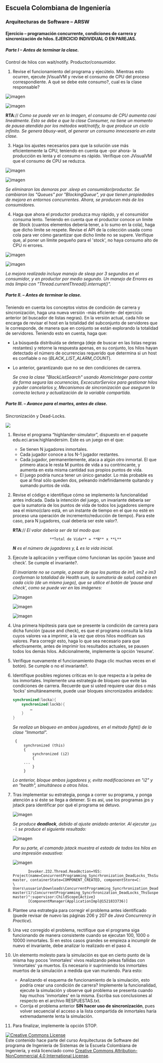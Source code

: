 	
## Escuela Colombiana de Ingeniería
### Arquitecturas de Software – ARSW


#### Ejercicio – programación concurrente, condiciones de carrera y sincronización de hilos. EJERCICIO INDIVIDUAL O EN PAREJAS.

##### Parte I – Antes de terminar la clase.

Control de hilos con wait/notify. Productor/consumidor.

1. Revise el funcionamiento del programa y ejecútelo. Mientras esto ocurren, ejecute jVisualVM y revise el consumo de CPU del proceso correspondiente. A qué se debe este consumo?, cual es la clase responsable?

![imagen](https://github.com/user-attachments/assets/e012626c-35f7-48f7-a4cb-19a9129eb89f)

![imagen](https://github.com/user-attachments/assets/26ebec04-8311-48b3-8671-6cecdb357e42)


   **RTA**:// _Como se puede ver en la imagen, el consumo de CPU aumenta casi linealmente. Esto se debe a que la clase Consumer, no tiene un momento de pausa atendido por los métodos wait/notify, lo que produce un ciclo 	infinito. Se genera bbusy-wait, al generar un consumo innecesario en esta clase._
   
3. Haga los ajustes necesarios para que la solución use más eficientemente la CPU, teniendo en cuenta que -por ahora- la producción es lenta y el consumo es rápido. Verifique con JVisualVM que el consumo de CPU se reduzca.

![imagen](https://github.com/user-attachments/assets/f629eef7-66cf-4dae-ada7-61dcf5efc177)

![imagen](https://github.com/user-attachments/assets/038a5f5f-84f0-4f82-b04b-627a8797b407)

_Se eliminaron las demoras por .sleep en consumidor/productor. Se cambiaron las "Queues" por "BlockingQueue", ya que tienen propiedades de mejora en entornos concurrentes. Ahora, se producen más de los consumidores._
   
4. Haga que ahora el productor produzca muy rápido, y el consumidor consuma lento. Teniendo en cuenta que el productor conoce un límite de Stock (cuantos elementos debería tener, a lo sumo en la cola), haga que dicho límite se respete. Revise el API de la colección usada como cola para ver cómo garantizar que dicho límite no se supere. Verifique que, al poner un límite pequeño para el 'stock', no haya consumo alto de CPU ni errores.

![imagen](https://github.com/user-attachments/assets/c5c7b769-7ef6-4a12-8755-512572360cb2)

![imagen](https://github.com/user-attachments/assets/2f4b83a8-47a6-426a-92d0-bf1bdd862dc1)

_La mejora realizada incluye manejo de sleep por 3 segundos en el consumidor, y en productor por medio segundo. Un manejo de Errores es más limpio con "Thread.currentThread().interrupt()"._



##### Parte II. – Antes de terminar la clase.

Teniendo en cuenta los conceptos vistos de condición de carrera y sincronización, haga una nueva versión -más eficiente- del ejercicio anterior (el buscador de listas negras). En la versión actual, cada hilo se encarga de revisar el host en la totalidad del subconjunto de servidores que le corresponde, de manera que en conjunto se están explorando la totalidad de servidores. Teniendo esto en cuenta, haga que:

- La búsqueda distribuida se detenga (deje de buscar en las listas negras restantes) y retorne la respuesta apenas, en su conjunto, los hilos hayan detectado el número de ocurrencias requerido que determina si un host es confiable o no (_BLACK_LIST_ALARM_COUNT_).
- Lo anterior, garantizando que no se den condiciones de carrera.

  _Se crea la clase "BlackListSearch" usando AtomicInteger  para contar de forma segura las ocurrencias, ExcecutorService para gestionar hilos y poder cancelarlos y, Mecanismos de sincronización que aseguran la correcta lectura y actualización de la variable compartida._

##### Parte III. – Avance para el martes, antes de clase.

Sincronización y Dead-Locks.

![](http://files.explosm.net/comics/Matt/Bummed-forever.png)

1. Revise el programa “highlander-simulator”, dispuesto en el paquete edu.eci.arsw.highlandersim. Este es un juego en el que:

	* Se tienen N jugadores inmortales.
	* Cada jugador conoce a los N-1 jugador restantes.
	* Cada jugador, permanentemente, ataca a algún otro inmortal. El que primero ataca le resta M puntos de vida a su contrincante, y aumenta en esta misma cantidad sus propios puntos de vida.
	* El juego podría nunca tener un único ganador. Lo más probable es que al final sólo queden dos, peleando indefinidamente quitando y sumando puntos de vida.

2. Revise el código e identifique cómo se implemento la funcionalidad antes indicada. Dada la intención del juego, un invariante debería ser que la sumatoria de los puntos de vida de todos los jugadores siempre sea el mismo(claro está, en un instante de tiempo en el que no esté en proceso una operación de incremento/reducción de tiempo). Para este caso, para N jugadores, cual debería ser este valor?.

   **RTA**:// _El valor debería ser de tal modo que:_

   						**Total de Vida** = **N** x **L**

   _**N** es el número de jugadores y, **L** es la vida inicial._

4. Ejecute la aplicación y verifique cómo funcionan las opción ‘pause and check’. Se cumple el invariante?.

   _El invariante no se cumple, a pesar de que los puntos de im1, im2 e im3 conforman la totalidad de Health sum, la sumatoria de salud cambia en cada ciclo (de un mismo juego), que se utilice el botón de 'pause and 	check', como se puede ver en las imágenes:_

   ![imagen](https://github.com/user-attachments/assets/e93c8892-ac2a-4924-8637-5ad2a2bbbb51)

   ![imagen](https://github.com/user-attachments/assets/0912af2b-fd56-41b0-b15a-a8f7f54fbbb5)

   ![imagen](https://github.com/user-attachments/assets/596be981-69c8-466f-b570-324db85af543)

	


6. Una primera hipótesis para que se presente la condición de carrera para dicha función (pause and check), es que el programa consulta la lista cuyos valores va a imprimir, a la vez que otros hilos modifican sus valores. Para corregir esto, haga lo que sea necesario para que efectivamente, antes de imprimir los resultados actuales, se pausen todos los demás hilos. Adicionalmente, implemente la opción ‘resume’.

7. Verifique nuevamente el funcionamiento (haga clic muchas veces en el botón). Se cumple o no el invariante?.

8. Identifique posibles regiones críticas en lo que respecta a la pelea de los inmortales. Implemente una estrategia de bloqueo que evite las condiciones de carrera. Recuerde que si usted requiere usar dos o más ‘locks’ simultáneamente, puede usar bloques sincronizados anidados:

	```java
	synchronized(locka){
		synchronized(lockb){
			…
		}
	}
	```

 	_Se realiza un bloqueo en ambos jugadores, en el método fight() de la clase "Immortal"._

   ```public void fight(Immortal i2)
    {
        synchronized (this)
        {
            synchronized (i2)
            {
   		...
            }
        }
	```

	_Lo anterior, bloque ambos jugadores y, evita modificaciones en "i2" y en "health", simultáneos a otros hilos._

10. Tras implementar su estrategia, ponga a correr su programa, y ponga atención a si éste se llega a detener. Si es así, use los programas jps y jstack para identificar por qué el programa se detuvo.

    ![imagen](https://github.com/user-attachments/assets/7855fd32-1e42-4cdb-86a5-9fde9e65d575)

    _Se produce **deadlock**, debido al ajuste anidado anterior. Al ejecutar ```jps -l``` se produce el siguiente resultado:_

	![imagen](https://github.com/user-attachments/assets/889eed87-d771-443a-ac01-099848ebebeb)

	_Por su parte, el comando jstack muestra el estado de todos los hilos en una impresión exaustiva:_

	![imagen](https://github.com/user-attachments/assets/c5df26da-59c9-452f-b6e3-a938934d9eee)

	```
           Invoker.232.Thread.ReadAction=YES: Project(name=ConcurrentProgramming_Syncrhronization_DeadLocks_ThsSuspension-master, containerState=COMPONENT_CREATED, componentStore=C:			    		 \                Users\usuario\Downloads\ConcurrentProgramming_Syncrhronization_DeadLocks_ThsSuspension-master(1)\ConcurrentProgramming_Syncrhronization_DeadLocks_ThsSuspension-master)":supervisor:ChildScope{Active}
           [ComponentManager(ApplicationImpl@1521833736)]
 	```

12. Plantee una estrategia para corregir el problema antes identificado (puede revisar de nuevo las páginas 206 y 207 de _Java Concurrency in Practice_).

13. Una vez corregido el problema, rectifique que el programa siga funcionando de manera consistente cuando se ejecutan 100, 1000 o 10000 inmortales. Si en estos casos grandes se empieza a incumplir de nuevo el invariante, debe analizar lo realizado en el paso 4.

14. Un elemento molesto para la simulación es que en cierto punto de la misma hay pocos 'inmortales' vivos realizando peleas fallidas con 'inmortales' ya muertos. Es necesario ir suprimiendo los inmortales muertos de la simulación a medida que van muriendo. Para esto:
	* Analizando el esquema de funcionamiento de la simulación, esto podría crear una condición de carrera? Implemente la funcionalidad, ejecute la simulación y observe qué problema se presenta cuando hay muchos 'inmortales' en la misma. Escriba sus conclusiones al respecto en el archivo RESPUESTAS.txt.
	* Corrija el problema anterior __SIN hacer uso de sincronización__, pues volver secuencial el acceso a la lista compartida de inmortales haría extremadamente lenta la simulación.

15. Para finalizar, implemente la opción STOP.

<!--
### Criterios de evaluación

1. Parte I.
	* Funcional: La simulación de producción/consumidor se ejecuta eficientemente (sin esperas activas).

2. Parte II. (Retomando el laboratorio 1)
	* Se modificó el ejercicio anterior para que los hilos llevaran conjuntamente (compartido) el número de ocurrencias encontradas, y se finalizaran y retornaran el valor en cuanto dicho número de ocurrencias fuera el esperado.
	* Se garantiza que no se den condiciones de carrera modificando el acceso concurrente al valor compartido (número de ocurrencias).


2. Parte III.
	* Diseño:
		- Coordinación de hilos:
			* Para pausar la pelea, se debe lograr que el hilo principal induzca a los otros a que se suspendan a sí mismos. Se debe también tener en cuenta que sólo se debe mostrar la sumatoria de los puntos de vida cuando se asegure que todos los hilos han sido suspendidos.
			* Si para lo anterior se recorre a todo el conjunto de hilos para ver su estado, se evalúa como R, por ser muy ineficiente.
			* Si para lo anterior los hilos manipulan un contador concurrentemente, pero lo hacen sin tener en cuenta que el incremento de un contador no es una operación atómica -es decir, que puede causar una condición de carrera- , se evalúa como R. En este caso se debería sincronizar el acceso, o usar tipos atómicos como AtomicInteger).

		- Consistencia ante la concurrencia
			* Para garantizar la consistencia en la pelea entre dos inmortales, se debe sincronizar el acceso a cualquier otra pelea que involucre a uno, al otro, o a los dos simultáneamente:
			* En los bloques anidados de sincronización requeridos para lo anterior, se debe garantizar que si los mismos locks son usados en dos peleas simultánemante, éstos será usados en el mismo orden para evitar deadlocks.
			* En caso de sincronizar el acceso a la pelea con un LOCK común, se evaluará como M, pues esto hace secuencial todas las peleas.
			* La lista de inmortales debe reducirse en la medida que éstos mueran, pero esta operación debe realizarse SIN sincronización, sino haciendo uso de una colección concurrente (no bloqueante).

	

	* Funcionalidad:
		* Se cumple con el invariante al usar la aplicación con 10, 100 o 1000 hilos.
		* La aplicación puede reanudar y finalizar(stop) su ejecución.
		
		-->

<a rel="license" href="http://creativecommons.org/licenses/by-nc/4.0/"><img alt="Creative Commons License" style="border-width:0" src="https://i.creativecommons.org/l/by-nc/4.0/88x31.png" /></a><br />Este contenido hace parte del curso Arquitecturas de Software del programa de Ingeniería de Sistemas de la Escuela Colombiana de Ingeniería, y está licenciado como <a rel="license" href="http://creativecommons.org/licenses/by-nc/4.0/">Creative Commons Attribution-NonCommercial 4.0 International License</a>.
